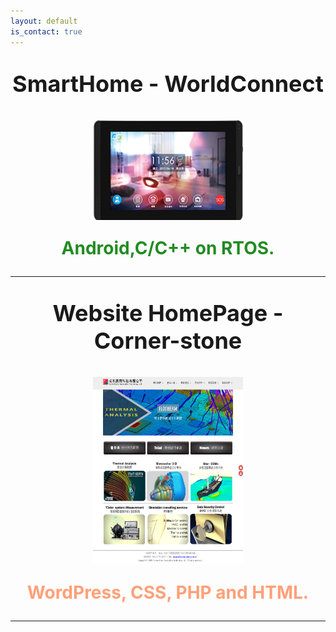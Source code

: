 ```yaml
---
layout: default
is_contact: true
---
```

<p align="center" style="font-weight:bolder;font-size:36px;"> SmartHome - WorldConnect</p>
<img src="WorldConnect.png" style="width:240px;height:160px;display:block; margin:auto;"/>
<p align="center" style="font-weight:bolder;font-size:28px;color:forestgreen;">Android,C/C++ on RTOS.</p>

---

<p align="center" style="font-weight:bolder;font-size:36px;"> Website HomePage - Corner-stone</p>
<img src="corner-stone.png" style="width:240px;height:300px;display:block; margin:auto;"/>
<p align="center" style="font-weight:bolder;font-size:28px;color:lightsalmon;">WordPress, CSS, PHP and HTML.</p>

---

